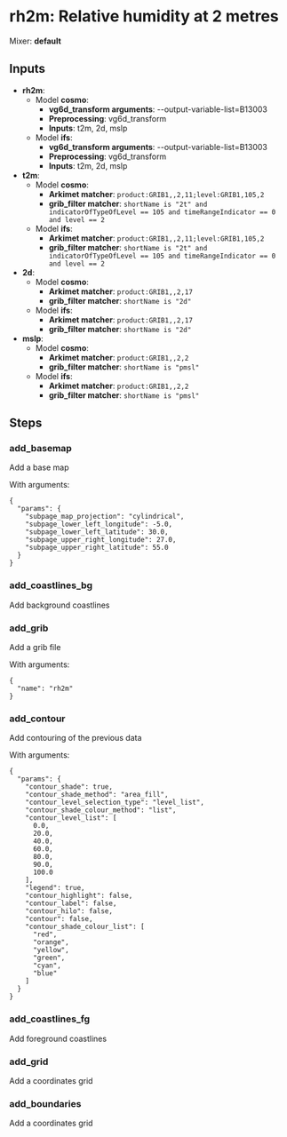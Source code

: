 # rh2m: Relative humidity at 2 metres

Mixer: **default**

## Inputs

* **rh2m**:
    * Model **cosmo**:
        * **vg6d_transform arguments**: --output-variable-list=B13003
        * **Preprocessing**: vg6d_transform
        * **Inputs**: t2m, 2d, mslp
    * Model **ifs**:
        * **vg6d_transform arguments**: --output-variable-list=B13003
        * **Preprocessing**: vg6d_transform
        * **Inputs**: t2m, 2d, mslp
* **t2m**:
    * Model **cosmo**:
        * **Arkimet matcher**: `product:GRIB1,,2,11;level:GRIB1,105,2`
        * **grib_filter matcher**: `shortName is "2t" and indicatorOfTypeOfLevel == 105 and timeRangeIndicator == 0 and level == 2`
    * Model **ifs**:
        * **Arkimet matcher**: `product:GRIB1,,2,11;level:GRIB1,105,2`
        * **grib_filter matcher**: `shortName is "2t" and indicatorOfTypeOfLevel == 105 and timeRangeIndicator == 0 and level == 2`
* **2d**:
    * Model **cosmo**:
        * **Arkimet matcher**: `product:GRIB1,,2,17`
        * **grib_filter matcher**: `shortName is "2d"`
    * Model **ifs**:
        * **Arkimet matcher**: `product:GRIB1,,2,17`
        * **grib_filter matcher**: `shortName is "2d"`
* **mslp**:
    * Model **cosmo**:
        * **Arkimet matcher**: `product:GRIB1,,2,2`
        * **grib_filter matcher**: `shortName is "pmsl"`
    * Model **ifs**:
        * **Arkimet matcher**: `product:GRIB1,,2,2`
        * **grib_filter matcher**: `shortName is "pmsl"`

## Steps

### add_basemap

Add a base map

With arguments:
```
{
  "params": {
    "subpage_map_projection": "cylindrical",
    "subpage_lower_left_longitude": -5.0,
    "subpage_lower_left_latitude": 30.0,
    "subpage_upper_right_longitude": 27.0,
    "subpage_upper_right_latitude": 55.0
  }
}
```

### add_coastlines_bg

Add background coastlines


### add_grib

Add a grib file

With arguments:
```
{
  "name": "rh2m"
}
```

### add_contour

Add contouring of the previous data

With arguments:
```
{
  "params": {
    "contour_shade": true,
    "contour_shade_method": "area_fill",
    "contour_level_selection_type": "level_list",
    "contour_shade_colour_method": "list",
    "contour_level_list": [
      0.0,
      20.0,
      40.0,
      60.0,
      80.0,
      90.0,
      100.0
    ],
    "legend": true,
    "contour_highlight": false,
    "contour_label": false,
    "contour_hilo": false,
    "contour": false,
    "contour_shade_colour_list": [
      "red",
      "orange",
      "yellow",
      "green",
      "cyan",
      "blue"
    ]
  }
}
```

### add_coastlines_fg

Add foreground coastlines


### add_grid

Add a coordinates grid


### add_boundaries

Add a coordinates grid


